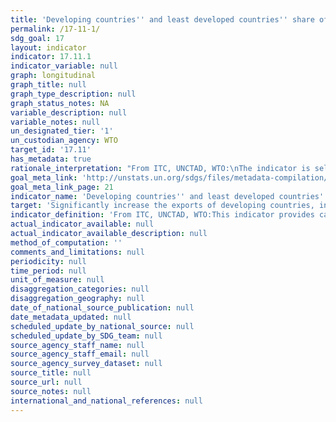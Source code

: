 ```yaml
---
title: 'Developing countries'' and least developed countries'' share of global exports'
permalink: /17-11-1/
sdg_goal: 17
layout: indicator
indicator: 17.11.1
indicator_variable: null
graph: longitudinal
graph_title: null
graph_type_description: null
graph_status_notes: NA
variable_description: null
variable_notes: null
un_designated_tier: '1'
un_custodian_agency: WTO
target_id: '17.11'
has_metadata: true
rationale_interpretation: "From ITC, UNCTAD, WTO:\nThe indicator is self-explanatory and measures precisely what is required by the target.\n\n From UPU: \n E-commerce is likely to represent a significant share of international trade transactions by 2030. In order to avoid an e-commerce divide between developing and developed countries, trade policies must fully take into account this irreversible phenomenon. Moreover, international e-commerce will play an essential development role for micro, small and medium-sized enterprises in the coming two decades, particularly for those interested in internationalizing their activities."
goal_meta_link: 'http://unstats.un.org/sdgs/files/metadata-compilation/Metadata-Goal-17.pdf'
goal_meta_link_page: 21
indicator_name: 'Developing countries'' and least developed countries'' share of global exports'
target: 'Significantly increase the exports of developing countries, in particular with a view to doubling the least developed countries'' share of global exports by 2020.'
indicator_definition: 'From ITC, UNCTAD, WTO:This indicator provides calculations of developing and LDCs exports of goods and services toward the rest of the World. The unit of measurement could be in % (developing countries'' and LDCs share of global exports) or alternatively in value (i.e. USD ''000). Alternatively, and in order to reflect the dual purpose of the target (i.e. increase of developing countries exports / doubling the LDCs share for global exports) 2 different indicators can be calculated out of the same data, namely: (1) least developed countries'' share of global exports (in % terms), (2) exports of developing countries (in value terms). The indicator will not include export of oil and arms. From UPU:  Developing countries and LDCs'' e-commerce flows at the export level (volumes and/or values, and by product): this indicator would be a volume or value index of international e-commerce flows from developing countries and LDCs to the rest of the world. International postal and parcel flows would be a proxy for international e-commerce flows since the ecommerce ecosystem heavily relies on the international postal and express infrastructure to transport ecommerce-related shipments.'
actual_indicator_available: null
actual_indicator_available_description: null
method_of_computation: ''
comments_and_limitations: null
periodicity: null
time_period: null
unit_of_measure: null
disaggregation_categories: null
disaggregation_geography: null
date_of_national_source_publication: null
date_metadata_updated: null
scheduled_update_by_national_source: null
scheduled_update_by_SDG_team: null
source_agency_staff_name: null
source_agency_staff_email: null
source_agency_survey_dataset: null
source_title: null
source_url: null
source_notes: null
international_and_national_references: null
---
```


